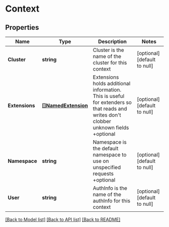# Context

## Properties
Name | Type | Description | Notes
------------ | ------------- | ------------- | -------------
**Cluster** | **string** | Cluster is the name of the cluster for this context | [optional] [default to null]
**Extensions** | [**[]NamedExtension**](NamedExtension.md) | Extensions holds additional information. This is useful for extenders so that reads and writes don&#39;t clobber unknown fields +optional | [optional] [default to null]
**Namespace** | **string** | Namespace is the default namespace to use on unspecified requests +optional | [optional] [default to null]
**User** | **string** | AuthInfo is the name of the authInfo for this context | [optional] [default to null]

[[Back to Model list]](../README.md#documentation-for-models) [[Back to API list]](../README.md#documentation-for-api-endpoints) [[Back to README]](../README.md)


